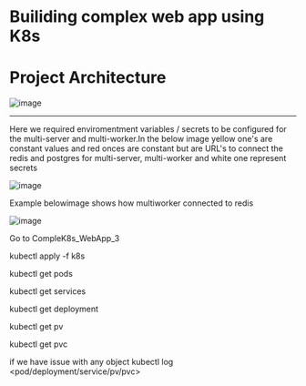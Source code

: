 # Builiding complex web app using K8s

# Project Architecture 

![image](https://user-images.githubusercontent.com/5359534/95662476-ddb95080-0b54-11eb-9505-b37d1f7eaeff.png)

--------------------------------------------------------------------------------------------------------------------------------------------------------------------------------

Here we required enviromentment variables / secrets to be configured for the multi-server and multi-worker.In the below image yellow one's are constant values and red onces are constant but are URL's to connect the redis and postgres for multi-server, multi-worker and white one represent secrets

![image](https://user-images.githubusercontent.com/5359534/95674596-dafb4180-0bce-11eb-8c87-5362f3712021.png)

Example belowimage shows how multiworker connected to redis

![image](https://user-images.githubusercontent.com/5359534/95674838-67f2ca80-0bd0-11eb-9a4d-2944ea761862.png)



Go to CompleK8s_WebApp_3

kubectl apply -f k8s

kubectl get pods
 
kubectl get services

kubectl get deployment

kubectl get pv

kubectl get pvc

if we have issue with any object 
kubectl log <pod/deployment/service/pv/pvc> <objectId>

